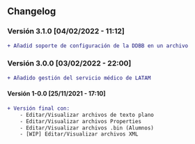 ## Changelog

### Versión 3.1.0 [04/02/2022 - 11:12]
```diff
+ Añadid soporte de configuración de la DDBB en un archivo
```

### Versión 3.0.0 [03/02/2022 - 22:00]
```diff
+ Añadido gestión del servicio médico de LATAM
```

#### Versión 1-0.0 [25/11/2021 - 17:10]
```diff
+ Versión final con:
    - Editar/Visualizar archivos de texto plano
    - Editar/Visualizar archivos Properties
    - Editar/Visualizar archivos .bin (Alumnos)
    - [WIP] Editar/Visualizar archivos XML        
```